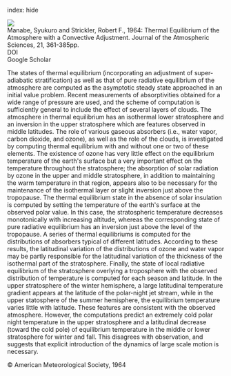 index: hide

<div class="Citation">
    <div class="Citation-thumb CitationThumb-linked"  data-href="https://doi.org/10.1175/1520-0469(1964)021<0361:teotaw>2.0.co;2">
      <img src="https://static.claimspace.cloud/climate-study-static/refs/thumbs/2/Manabe_and_Strickler_1964-thumb.png" />
    </div>

  <div class="Citation-body">
    <div class="Citation-text">Manabe, Syukuro and Strickler, Robert F., 1964: Thermal Equilibrium of the Atmosphere with a Convective Adjustment. <span class="Article-journal">Journal of the Atmospheric Sciences, </span><span class="Article-volume">21, </span>361-385pp.</div>
    <div class="Citation-links">
      <div class="CitationLink" data-href="https://doi.org/10.1175/1520-0469(1964)021<0361:teotaw>2.0.co;2">
        <div class="CitationLink-icon CitationLink-Doi"></div>
        <div class="CitationLink-text">DOI</div>
      </div>
      <div class="CitationLink" data-href="https://scholar.google.com/scholar?q=10.1175/1520-0469(1964)021<0361:teotaw>2.0.co;2">
        <div class="CitationLink-icon CitationLink-Scholar"></div>
        <div class="CitationLink-text">Google Scholar</div>
      </div>
    </div>
  </div>
</div>

The states of thermal equilibrium (incorporating an adjustment of super-adiabatic stratification) as well as that of pure radiative equilibrium of the atmosphere are computed as the asymptotic steady state approached in an initial value problem. Recent measurements of absorptivities obtained for a wide range of pressure are used, and the scheme of computation is sufficiently general to include the effect of several layers of clouds. The atmosphere in thermal equilibrium has an isothermal lower stratosphere and an inversion in the upper stratosphere which are features observed in middle latitudes. The role of various gaseous absorbers (i.e., water vapor, carbon dioxide, and ozone), as well as the role of the clouds, is investigated by computing thermal equilibrium with and without one or two of these elements. The existence of ozone has very little effect on the equilibrium temperature of the earth's surface but a very important effect on the temperature throughout the stratosphere; the absorption of solar radiation by ozone in the upper and middle stratosphere, in addition to maintaining the warm temperature in that region, appears also to be necessary for the maintenance of the isothermal layer or slight inversion just above the tropopause. The thermal equilibrium state in the absence of solar insulation is computed by setting the temperature of the earth's surface at the observed polar value. In this case, the stratospheric temperature decreases monotonically with increasing altitude, whereas the corresponding state of pure radiative equilibrium has an inversion just above the level of the tropopause. A series of thermal equilibriums is computed for the distributions of absorbers typical of different latitudes. According to these results, the latitudinal variation of the distributions of ozone and water vapor may be partly responsible for the latitudinal variation of the thickness of the isothermal part of the stratosphere. Finally, the state of local radiative equilibrium of the stratosphere overlying a troposphere with the observed distribution of temperature is computed for each season and latitude. In the upper stratosphere of the winter hemisphere, a large latitudinal temperature gradient appears at the latitude of the polar-night jet stream, while in the upper statosphere of the summer hemisphere, the equilibrium temperature varies little with latitude. These features are consistent with the observed atmosphere. However, the computations predict an extremely cold polar night temperature in the upper stratosphere and a latitudinal decrease (toward the cold pole) of equilibrium temperature in the middle or lower stratosphere for winter and fall. This disagrees with observation, and suggests that explicit introduction of the dynamics of large scale motion is necessary.

<div class="Citation-copy">
&copy; American Meteorological Society, 1964
</div>